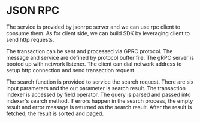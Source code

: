 # JSON RPC

The service is provided by jsonrpc server and  we can use rpc client to consume them. As for client side, we can build SDK by
leveraging client to send http requests.

The transaction can be sent and processed via GPRC protocol. The message and service are defined by protocol buffer file. The 
gRPC server is booted up with network listener. The client can dial network address to setup http connection and send transaction
request.

The search function is provided to service the search request. There are six input parameters and the out parameter is search result. The transaction indexer is accessed by field operator. The query is parsed and passed into indexer's search method. If errors happen in the search process, the empty result and error message is returned as the search result. After the result is fetched, the result is sorted and paged.


